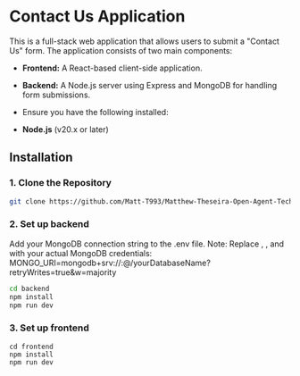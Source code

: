 # Contact Us Application

This is a full-stack web application that allows users to submit a "Contact Us" form. The application consists of two main components:
- **Frontend:** A React-based client-side application.
- **Backend:** A Node.js server using Express and MongoDB for handling form submissions.

- Ensure you have the following installed:

- **Node.js** (v20.x or later)

## Installation

### 1. Clone the Repository

```bash
git clone https://github.com/Matt-T993/Matthew-Theseira-Open-Agent-Tech-Test-Submission.git
```
### 2. Set up backend
Add your MongoDB connection string to the .env file. Note: Replace <username>, <password>, and <cluster-url> with your actual MongoDB credentials:
MONGO_URI=mongodb+srv://<username>:<password>@<cluster-url>/yourDatabaseName?retryWrites=true&w=majority

```bash 
cd backend
npm install
npm run dev
```

### 3. Set up frontend
```
cd frontend
npm install
npm run dev
```









  


